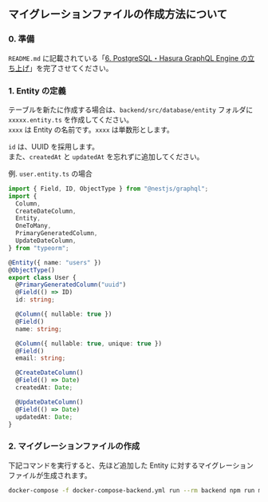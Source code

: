 ## マイグレーションファイルの作成方法について

### 0. 準備

`README.md` に記載されている「[6. PostgreSQL・Hasura GraphQL Engine の立ち上げ](https://github.com/bined-tmp/bined#6-postgresqlhasura-graphql-engine-%E3%81%AE%E7%AB%8B%E3%81%A1%E4%B8%8A%E3%81%92)」を完了させてください。

### 1. Entity の定義

テーブルを新たに作成する場合は、`backend/src/database/entity` フォルダに `xxxxx.entity.ts` を作成してください。  
`xxxx` は Entity の名前です。`xxxx` は単数形とします。

`id` は、UUID を採用します。  
また、`createdAt` と `updatedAt` を忘れずに追加してください。

例. `user.entity.ts` の場合

```ts
import { Field, ID, ObjectType } from "@nestjs/graphql";
import {
  Column,
  CreateDateColumn,
  Entity,
  OneToMany,
  PrimaryGeneratedColumn,
  UpdateDateColumn,
} from "typeorm";

@Entity({ name: "users" })
@ObjectType()
export class User {
  @PrimaryGeneratedColumn("uuid")
  @Field(() => ID)
  id: string;

  @Column({ nullable: true })
  @Field()
  name: string;

  @Column({ nullable: true, unique: true })
  @Field()
  email: string;

  @CreateDateColumn()
  @Field(() => Date)
  createdAt: Date;

  @UpdateDateColumn()
  @Field(() => Date)
  updatedAt: Date;
}
```

### 2. マイグレーションファイルの作成

下記コマンドを実行すると、先ほど追加した Entity に対するマイグレーションファイルが生成されます。

```bash
docker-compose -f docker-compose-backend.yml run --rm backend npm run migration:run
```
